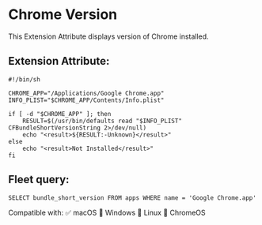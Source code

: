 # Chrome Version

This Extension Attribute displays version of Chrome installed.
 
## Extension Attribute:
```
#!/bin/sh

CHROME_APP="/Applications/Google Chrome.app"
INFO_PLIST="$CHROME_APP/Contents/Info.plist"

if [ -d "$CHROME_APP" ]; then
    RESULT=$(/usr/bin/defaults read "$INFO_PLIST" CFBundleShortVersionString 2>/dev/null)
    echo "<result>${RESULT:-Unknown}</result>"
else
    echo "<result>Not Installed</result>"
fi

```
## Fleet query:
```SELECT bundle_short_version FROM apps WHERE name = 'Google Chrome.app'```

Compatible with: ✅ macOS 🚫 Windows 🚫 Linux 🚫 ChromeOS